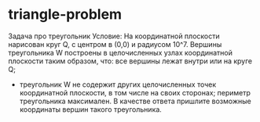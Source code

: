 # triangle-problem
Задача про треугольник
Условие:
На координатной плоскости нарисован круг Q,
с центром в (0,0) и радиусом 10^7. Вершины
треугольника W построены в целочисленных
узлах координатной плоскости таким
образом, что:
все вершины лежат внутри или на круге Q;
- треугольник W не содержит других
целочисленных точек координатной
плоскости, в том числе на своих сторонах;
периметр треугольника максимален.
В качестве ответа пришлите возможные
координаты вершин такого треугольника.
